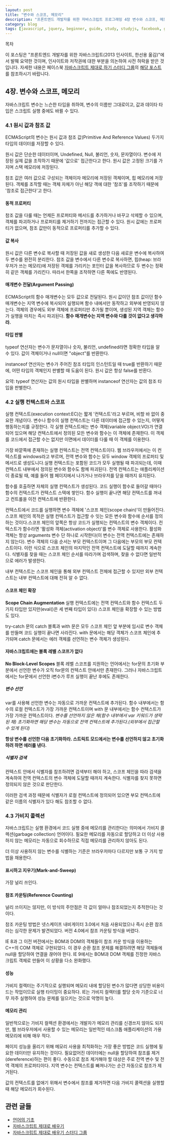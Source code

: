 ```yaml
---
layout: post
title: "변수와 스코프, 메모리"
description: "프론트엔드 개발자를 위한 자바스크립트 프로그래밍 4장 변수와 스코프, 메모리 요약"
category: blog
tags: [javascript, jquery, beginner, guide, study, studyjs, facebook, group]
---
```


<div id="toc"><p class="toc_title">목차</p></div>

이 포스팅은 "프론트엔드 개발자를 위한 자바스크립트(2013 인사이트, 한선용 옮김)"에서 발췌 요약한 것이며, 인사이트와 저작권에 대한 부분을 의논하여 사전 허락을 받은 것입니다. 자세한 내용은 페이스북 [자바스크립트 제대로 하기 스터디 그룹](https://www.facebook.com/groups/learnjsproperly/)의 [해당 포스트](https://www.facebook.com/groups/learnjsproperly/permalink/364077967076150/?stream_ref=2)를 참조하시기 바랍니다.

## 4장. 변수와 스코프, 메모리

자바스크립트 변수는 느슨한 타입을 취하여, 변수의 이름만 그대로이고, 값과 데이타 타입은 스크립트 실행 중에도 바뀔 수 있다.

### 4.1 원시 값과 참조 값

ECMAScript의 변수는 원시 값과 참조 값(Primitive And Reference Values) 두가지 타입의 데이터를 저장할 수 있다.

원시 값은 단순한 데이터이며, Undefined, Null, 불리언, 숫자, 문자열이다. 변수에 저장된 실제 값을 조작하기 때문에 '값으로' 접근한다고 한다. 원시 값은 고정된 크기를 가지며 스택 메모리에 저장된다.

참조 값은 여러 값으로 구성되는 객체이자 메모리에 저장된 객체이며, 힙 메모리에 저장된다. 객체를 조작할 때는 객체 자체가 아닌 해당 객에 대한 '참조'를 조작하기 때문에 '참조로 접근한다'고 한다.

#### 동적 프로퍼티

참조 값을 다룰 때는 언제든 프로퍼티와 메서드를 추가하거나 바꾸고 삭제할 수 있으며, 객체를 파괴하거나 프로퍼티를 제거하기 전까지는 접근할 수 있다. 원시 값에는 프로퍼티가 없으며, 참조 값만이 동적으로 프로퍼티를 추가할 수 있다.

#### 값 복사

원시 값은 다른 변수로 복사할 때 저장된 값을 새로 생성한 다음 새로운 변수에 복사하여 두 변수를 완전히 분리한다.
참조 값을 변수에서 다른 변수로 복사하면, 힙(heap: 브라우저가 쓰는 메모리)에 저장된 객체를 가리키는 포인터 값을 복사하므로 두 변수는 정확히 같은 객체를 가리킨다. 따라서 한쪽을 조작하면 다른 쪽에도 반영된다.

#### 매개변수 전달(Argument Passing)

ECMAScript의 함수 매개변수는 모두 값으로 전달된다. 원시 값이던 참조 값이던 함수 매개변수는 지역 변수에 복사되어 실행되며 함수 내에서만 동작하고 외부에 반영되지 않는다. 객체의 경우에도 외부 객체에 프로퍼티만 추가될 뿐이며, 생성된 지역 객체는 함수가 실행을 마치는 즉시 파괴된다. **함수 매개변수는 지역 변수와 다를 것이 없다고 생각하라.**

#### 타입 판별

typeof 연산자는 변수가 문자열이나 숫자, 불리언, undefined라면 정확한 타입을 알 수 있다. 값이 객체이거나 null이면 "object"를 반환한다. 

instanceof 연산자는 변수가 주어진 참조 타입의 인스턴트일 때 true를 반환하기 때문에, 어떤 타입의 객체인지 판별할 때 도움이 된다. 원시 값은 항상 false를 반환다.

요약: typeof 연산자는 값의 원시 타입을 판별하며 instanceof 연산자는 값의 참조 타입을 판별한다.

### 4.2 실행 컨텍스트와 스코프

실행 컨텍스트(execution context:EC)는 짧게 '컨텍스트'라고 부르며, 비할 바 없이 중요한 개념이다. 변수나 함수의 실행 컨텍스트는 다른 데이터에 접근할 수 있는지, 어떻게 행동하는지를 규정한다. 각 실행 컨텍스트에는 변수 객체(variable object:VO)가 연결되어 있으며 해당 컨텍스트에서 정의된 모든 변수와 함수는 이 객체에 존재한다. 이 객체를 코드에서 접근할 수는 없지만 이면에서 데이터를 다룰 때 이 객체를 이용한다.

가장 바깥쪽에 존재하는 실행 컨텍스트는 전역 컨텍스트이다. 웹 브라우저에서는 이 컨텍스트를 windows라고 부르며, 전역 변수와 함수는 모두 window 객체의 프로퍼티 및 메서드로 생성도니다.실행 컨텍스트는 포함된 코드가 모두 실행될 때 파괴되는데, 이때 컨텍스트 내부에서 정의된 변수와 함수도 함께 파괴된다. 전역 컨텍스트는 애플리케이션이 종료될 때, 예를 들어 웹 페이지에서 나가거나 브라우저를 닫을 때까지 유지된다.

함수를 호출하면 자체의 실행 컨택스트가 생성된다. 코드 실행이 함수로 들어갈 때마다 함수의 컨텍스트가 컨텍스트 스택에 쌓인다. 함수 실행이 끝나면 해당 컨텍스트를 꺼내고 컨트롤을 이전 컨텍스트에 반환한다.

컨텍스트에서 코드를 실행하면 변수 객체에 '스코프 체인(scope chain)'이 만들어진다. 스코프 체인의 목적은 실행 컨텍스트가 접근할 수 잇는 모든 변수와 함수에 순서를 정의하는 것이다.스코프 체인의 앞쪽은 항상 코드가 실행되는 컨텍스트의 변수 객체이다. 컨텍스트가 함수라면 '활성화 객체(activation object)'를 변수 객체로 사용한다. 활성화 객체는 항상 arguments 변수 단 하나로 시작한다(이 변수는 전역 컨텍스트에는 존재하지 않는다). 변수 객체의 다음 순서는 부모 컨텍스트이며 그 다음에는 부모의 부모 컨텍스트이다. 이런 식으로 스코프 체인의 마지막인 전역 컨텍스트에 도달할 때까지 계속한다. 식별자를 찾을 때는 스코프 체인 순서를 따라가며 검색하며, 찾을 수 없다면 일반적으로 에러가 발생한다.

내부 컨텍스트는 스코프 체인을 통해 외부 컨텍스트 전체에 접근할 수 있지만 외부 컨텍스트는 내부 컨텍스트에 대해 전혀 알 수 없다.

#### 스코프 체인 확장

**Scope Chain Augmentation**
실행 컨텍스트에는 전역 컨텍스트와 함수 컨텍스트 두 가지 타입만 있지만(eval()은 세 번째 타입이 있다) 스코프 체인을 확장할 수 있는 방법도 있다.

try-catch 문의 catch 블록과 with 문은 모두 스코프 체인 앞 부분에 임시로 변수 객체를 만들며 코드 실행이 끝나면 사라진다. with 문에서는 해당 객체가 스코프 체인에 추가되며 catch 문에서는 에러 객체를 선언하는 변수 객체가 생성된다.

#### 자바스크립트에는 블록 레벨 스코프가 없다

**No Block-Level Scopes**
블록 레벨 스코프를 지원하는 언어에서는 for문의 초기화 부분에서 선언한 변수가 오직 for문의 컨텍스트 안에서만 존재한다. 그러나 자바스크립트에서는 for문에서 선언한 i변수가 루프 실행이 끝난 후에도 존재한다.

##### 변수 선언

var를 사용해 선언한 변수는 자동으로 가까운 컨텍스트에 추가된다. 함수 내부에서는 함수의 로컬 컨텍스트가 가장 가까운 컨텍스트이며 with 문 내부에서는 함수 컨텍스트가 가장 가까운 컨텍스트이다. *변수를 선언하지 않은 채(함수 내부에서 var 키워드가 생략된 채) 초기화하면 해당 변수는 자동으로 전역 컨텍스트에 추가된다.(외부에서 접근할 수 있게 된다)*

**항상 변수를 선언한 다음 초기화하라. 스트릭트 모드에서는 변수를 선언하지 않고 초기화하려 하면 에러를 낸다.**

##### 식별자 검색

컨텍스트 안에서 식별자를 참조하려면 검색부터 해야 하고, 스코프 체인을 따라 검색을 계속하여 전역 컨텍스트의 변수 객체에 도달할 때까지 계속한다. 식별자를 찾지 못하면 정의되지 않은 것으로 판단한다.

이러한 검색 과정 때문에 식별자가 로컬 컨텍스트에 정의되어 있으면 부모 컨텍스트에 같은 이름의 식별자가 있다 해도 참조할 수 없다.

### 4.3 가비지 콜렉션

자바스크립트는 실행 환경에서 코드 실행 중에 메모리를 관리한다는 의미에서 가비지 콜렉션(garbage collection) 언어이다. 필요한 메모리를 자동으로 할당하고 더 이상 사용하지 않는 메모리는 자동으로 회수하므로 직접 메모리를 관리하지 않아도 된다.

더 이상 사용하지 않는 변수를 식별하는 기준은 브라우저마다 다르지만 보통 구 가지 방법을 채용한다.

#### 표시하고 지우기(Mark-and-Sweep)

가장 널리 쓰인다.

#### 참조 카운팅(Reference Counting)

널리 쓰이지는 않지만, 이 방식의 주안점은 각 값이 얼마나 참조되었는지 추적한다는 것이다.

참조 카운팅 방법은 넷스케이프 내비게이터 3.0에서 처음 사용되었으나 즉시 순환 참조라는 심각한 문제가 뱔견되었다. 버전 4.0에서 참조 카운팅 방식을 버렸다.

IE 8과 그 이전 버전에서는 BOM과 DOM의 객체들이 참조 카운 방식을 이용하는 C++의 COM 객체로 구현되었다. 이 경우 순환 참조 문제를 해결하려면 해당 객체들에 null을 할당하여 연결을 끊어야 한다. IE 9에서는 BOM과 DOM 객체를 진정한 자바스크립트 객체로 만들어 이 상황을 다소 완화했다.

#### 성능

가비지 컬렉터는 주기적으로 실행되며 메모리 내에 할당된 변수가 많다면 상당한 비용이 드는 작업이므로 실행 타이밍이 중요하다. IE는 가비지 컬렉터를 할당 숫자 기준으로 너무 자주 실행하여 성능 문제를 일으키는 것으로 악명이 높다.

#### 메모리 관리

일반적으로는 가비지 컬렉션 환경에서는 개발자가 메모리 관리를 신경쓰지 않아도 되지만, 웹 브라우저에서 사용할 수 있는 메모리는 일반적인 테스크톱 애플리케이션의 가용 메모리에 비해 매우 적다.

페이지 성능을 올리기 위해 메모리 사용을 최적화하는 가장 좋은 방법은 코드 실행에 필요한 데이터만 유지하는 것이다. 필요없어진 데이터에는 null을 할당하여 참조를 제거(dereference)하는 편이 좋다. 수동으로 참조 제거해야 할 대상은 주로 전역 변수 및 전역 객체의 프로퍼티이다. 지역 변수는 컨텍스트를 빠져나가는 순간 자동으로 참조가 제거된다.

값의 컨텍스트를 없애기 위해서 변수에서 참조를 제거하면 다음 가비지 콜렉션을 실행할 때 해당 메모리가 회수된다.

## 관련 글들

* [언어의 기초](http://nolboo.github.io/blog/2014/03/30/javascript-for-web-developer-3/)
* [자바스크립트 제대로 배우기](http://nolboo.github.io/blog/2014/03/13/how-to-learn-javascript-properly/)
* [자바스크립트 제대로 배우기 스터디 그룹](http://nolboo.github.io/blog/2014/03/18/how-to-learn-javascript-properly-study/)